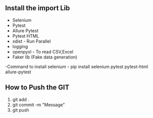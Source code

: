 ## Install the import Lib
- Selenium
- Pytest
- Allure Pytest
- Pytest HTML
- xdist - Run Parallel
- logging
- openpyxl - To read CSV,Excel
- Faker lib (Fake data generation)

-Command to install selenium - pip install selenium pytest pytest-html allure-pytest

## How to Push the GIT

1. git add .
2. git commit -m "Message"
3. git push